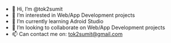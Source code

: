 - 👋 Hi, I’m @tok2sumit
- 👀 I’m interested in Web/App Development projects
- 🌱 I’m currently learning Adroid Studio
- 💞️ I’m looking to collaborate on Web/App Development projects
- 📫 Can contact me on: tok2sumit@gmail.com

<!---
tok2sumit/tok2sumit is a ✨ special ✨ repository because its `README.md` (this file) appears on your GitHub profile.
You can click the Preview link to take a look at your changes.
--->
